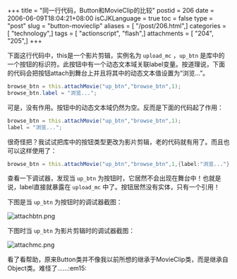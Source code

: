 +++
title = "同一行代码，Button和MovieClip的比较"
postid = 206
date = 2006-06-09T18:04:21+08:00
isCJKLanguage = true
toc = false
type = "post"
slug = "button-movieclip"
aliases = [ "/post/206.html",]
categories = [ "technology",]
tags = [ "actionscript", "flash",]
attachments = [ "204", "205",]
+++


下面这行代码中，this是一个影片剪辑，实例名为 `upload_mc` ，`up_btn` 是库中的一个按钮的标识符。此按钮中有一个动态文本域关联label变量。按道理说，下面的代码会把按钮attach到舞台上并且将其中的动态文本值设置为“浏览...”。

``` ActionScript
browse_btn = this.attachMovie("up_btn","browse_btn",1);
browse_btn.label = "浏览...";
```

可是，没有作用。按钮中的动态文本域仍然为空。反而是下面的代码起了作用：

``` ActionScript
browse_btn = this.attachMovie("up_btn","browse_btn",1);
label = "浏览...";
```

很奇怪把？我试试把库中的按钮类型更改为影片剪辑，老的代码就有用了。而且也可以这样使用了：

``` ActionScript
browse_btn = this.attachMovie("up_btn","browse_btn",1,{label:"浏览..."});
```

查看一下调试器，发现当 `up_btn` 为按钮时，它居然不会出现在舞台中！也就是说，label直接就暴露在 `upload_mc` 中了。按钮居然没有实体，只有一个引用！

下图是当 `up_btn` 为按钮时的调试器截图：<!--more-->  

![attachbtn.png](/uploads/2006/06/attachbtn.png)

下图时当 `up_btn` 为影片剪辑时的调试器截图：  

![attachmc.png](/uploads/2006/06/attachmc.png)

看了看帮助，原来Button类并不像我以前所想的继承于MovieClip类，而是继承自Object类。难怪了……:em15:


